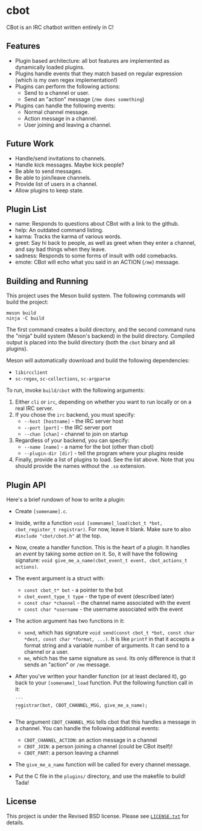 cbot
====

CBot is an IRC chatbot written entirely in C!

Features
--------

* Plugin based architecture: all bot features are implemented as dynamically
  loaded plugins.
* Plugins handle events that they match based on regular expression (which is my
  own regex implementation!)
* Plugins can perform the following actions:
  * Send to a channel or user.
  * Send an "action" message (`/me does something`)
* Plugins can handle the following events:
  * Normal channel message.
  * Action message in a channel.
  * User joining and leaving a channel.

Future Work
-----------

* Handle/send invitations to channels.
* Handle kick messages.  Maybe kick people?
* Be able to send messages.
* Be able to join/leave channels.
* Provide list of users in a channel.
* Allow plugins to keep state.

Plugin List
-----------

- name: Responds to questions about CBot with a link to the github.
- help: An outdated command listing.
- karma: Tracks the karma of various words.
- greet: Say hi back to people, as well as greet when they enter a channel, and
  say bad things when they leave.
- sadness: Responds to some forms of insult with odd comebacks.
- emote: CBot will echo what you said in an ACTION (`/me`) message.

Building and Running
--------------------

This project uses the Meson build system. The following commands will build the
project:

    meson build
    ninja -C build

The first command creates a build directory, and the second command runs the
"ninja" build system (Meson's backend) in the build directory. Compiled output
is placed into the build directory (both the `cbot` binary and all plugins).

Meson will automatically download and build the following dependencies:

- `libircclient`
- `sc-regex`, `sc-collections`, `sc-argparse`

To run, invoke `build/cbot` with the following arguments:

1. Either `cli` or `irc`, depending on whether you want to run locally or on a
   real IRC server.
2. If you chose the `irc` backend, you must specify:
   - `--host [hostname]` - the IRC server host
   - `--port [port]` - the IRC server port
   - `--chan [chan]` - channel to join on startup
3. Regardless of your backend, you can specify:
   - `--name [name]` - a name for the bot (other than cbot)
   - `--plugin-dir [dir]` - tell the program where your plugins reside
4. Finally, provide a list of plugins to load. See the list above. Note that you
   should provide the names without the `.so` extension.

Plugin API
----------

Here's a brief rundown of how to write a plugin:

- Create `[somename].c`.
- Inside, write a function `void [somename]_load(cbot_t *bot, cbot_register_t
  registrar)`. For now, leave it blank. Make sure to also `#include
  "cbot/cbot.h"` at the top.
- Now, create a handler function. This is the heart of a plugin. It handles an
  *event* by taking some *action* on it. So, it will have the following
  signature: `void give_me_a_name(cbot_event_t event, cbot_actions_t actions)`.
- The event argument is a struct with:
  - `const cbot_t* bot` - a pointer to the bot
  - `cbot_event_type_t type` - the type of event (described later)
  - `const char *channel` - the channel name associated with the event
  - `const char *username` - the username associated with the event
- The action argument has two functions in it:
  - `send`, which has signature `void send(const cbot_t *bot, const char *dest,
    const char *format, ...)`. It is like `printf` in that it accepts a format
    string and a variable number of arguments. It can send to a channel or a
    user.
  - `me`, which has the same signature as `send`. Its only difference is that it
    sends an "action" or `/me` message.
- After you've written your handler function (or at least declared it), go back
  to your `[somename]_load` function. Put the following function call in it:
  
      ```
      registrar(bot, CBOT_CHANNEL_MSG, give_me_a_name);
      ```
  
- The argument `CBOT_CHANNEL_MSG` tells cbot that this handles a message in a
  channel. You can handle the following additional events:
  - `CBOT_CHANNEL_ACTION`: an action message in a channel
  - `CBOT_JOIN`: a person joining a channel (could be CBot itself)!
  - `CBOT_PART`: a person leaving a channel
- The `give_me_a_name` function will be called for every channel message.
- Put the C file in the `plugins/` directory, and use the makefile to build!
  Tada!

License
-------

This project is under the Revised BSD license.  Please see
[`LICENSE.txt`](LICENSE.txt) for details.
